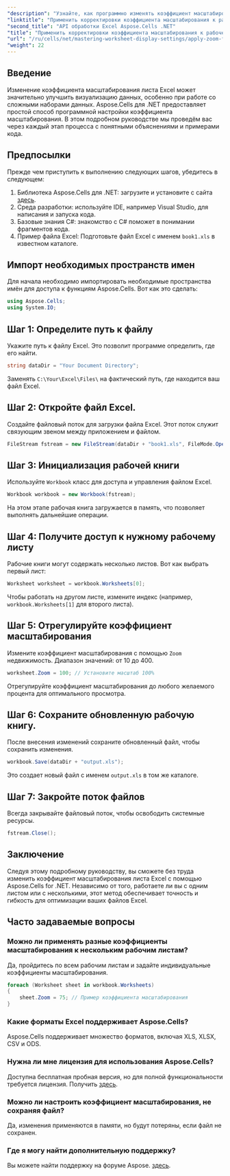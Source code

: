 ```yaml
---
"description": "Узнайте, как программно изменять коэффициент масштабирования листов Excel с помощью Aspose.Cells для .NET. Следуйте нашему пошаговому руководству с подробными примерами кода, чтобы улучшить визуализацию файлов Excel."
"linktitle": "Применить корректировки коэффициента масштабирования к рабочему листу"
"second_title": "API обработки Excel Aspose.Cells .NET"
"title": "Применить корректировки коэффициента масштабирования к рабочему листу"
"url": "/ru/cells/net/mastering-worksheet-display-settings/apply-zoom-factor-adjustments/"
"weight": 22
---
```


## Введение

Изменение коэффициента масштабирования листа Excel может значительно улучшить визуализацию данных, особенно при работе со сложными наборами данных. Aspose.Cells для .NET предоставляет простой способ программной настройки коэффициента масштабирования. В этом подробном руководстве мы проведём вас через каждый этап процесса с понятными объяснениями и примерами кода.

## Предпосылки  

Прежде чем приступить к выполнению следующих шагов, убедитесь в следующем:  

1. Библиотека Aspose.Cells для .NET: загрузите и установите с сайта [здесь](https://releases.aspose.com/cells/net/).  
2. Среда разработки: используйте IDE, например Visual Studio, для написания и запуска кода.  
3. Базовые знания C#: знакомство с C# поможет в понимании фрагментов кода.  
4. Пример файла Excel: Подготовьте файл Excel с именем `book1.xls` в известном каталоге.  

## Импорт необходимых пространств имен  

Для начала необходимо импортировать необходимые пространства имён для доступа к функциям Aspose.Cells. Вот как это сделать:  

```csharp
using Aspose.Cells;
using System.IO;
```

## Шаг 1: Определите путь к файлу  

Укажите путь к файлу Excel. Это позволит программе определить, где его найти.  

```csharp
string dataDir = "Your Document Directory";
```

Заменять `C:\Your\Excel\Files\` на фактический путь, где находится ваш файл Excel.  

## Шаг 2: Откройте файл Excel.  

Создайте файловый поток для загрузки файла Excel. Этот поток служит связующим звеном между приложением и файлом.  

```csharp
FileStream fstream = new FileStream(dataDir + "book1.xls", FileMode.Open);
```

## Шаг 3: Инициализация рабочей книги  

Используйте `Workbook` класс для доступа и управления файлом Excel.  

```csharp
Workbook workbook = new Workbook(fstream);
```

На этом этапе рабочая книга загружается в память, что позволяет выполнять дальнейшие операции.  

## Шаг 4: Получите доступ к нужному рабочему листу  

Рабочие книги могут содержать несколько листов. Вот как выбрать первый лист:  

```csharp
Worksheet worksheet = workbook.Worksheets[0];
```

Чтобы работать на другом листе, измените индекс (например, `workbook.Worksheets[1]` для второго листа).  

## Шаг 5: Отрегулируйте коэффициент масштабирования  

Измените коэффициент масштабирования с помощью `Zoom` недвижимость. Диапазон значений: от 10 до 400.  

```csharp
worksheet.Zoom = 100; // Установите масштаб 100%
```

Отрегулируйте коэффициент масштабирования до любого желаемого процента для оптимального просмотра.  

## Шаг 6: Сохраните обновленную рабочую книгу.  

После внесения изменений сохраните обновленный файл, чтобы сохранить изменения.  

```csharp
workbook.Save(dataDir + "output.xls");
```

Это создает новый файл с именем `output.xls` в том же каталоге.  

## Шаг 7: Закройте поток файлов  

Всегда закрывайте файловый поток, чтобы освободить системные ресурсы.  

```csharp
fstream.Close();
```

## Заключение  

Следуя этому подробному руководству, вы сможете без труда изменить коэффициент масштабирования листа Excel с помощью Aspose.Cells for .NET. Независимо от того, работаете ли вы с одним листом или с несколькими, этот метод обеспечивает точность и гибкость для оптимизации ваших файлов Excel.  


## Часто задаваемые вопросы  

### Можно ли применять разные коэффициенты масштабирования к нескольким рабочим листам?  
Да, пройдитесь по всем рабочим листам и задайте индивидуальные коэффициенты масштабирования.  

```csharp
foreach (Worksheet sheet in workbook.Worksheets)
{
    sheet.Zoom = 75; // Пример коэффициента масштабирования
}
```

### Какие форматы Excel поддерживает Aspose.Cells?  
Aspose.Cells поддерживает множество форматов, включая XLS, XLSX, CSV и ODS.  

### Нужна ли мне лицензия для использования Aspose.Cells?  
Доступна бесплатная пробная версия, но для полной функциональности требуется лицензия. Получить [здесь](https://purchase.aspose.com/buy).  

### Можно ли настроить коэффициент масштабирования, не сохраняя файл?  
Да, изменения применяются в памяти, но будут потеряны, если файл не сохранен.  

### Где я могу найти дополнительную поддержку?  
Вы можете найти поддержку на форуме Aspose. [здесь](https://forum.aspose.com/c/cells/9).